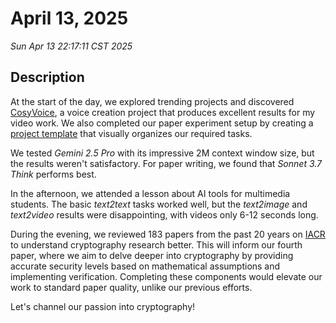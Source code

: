 # April 13, 2025

_Sun Apr 13 22:17:11 CST 2025_

## Description

At the start of the day, we explored trending projects and discovered [CosyVoice](https://github.com/FunAudioLLM/CosyVoice), a voice creation project that produces excellent results for my video work. We also completed our paper experiment setup by creating a [project template](https://github.com/users/jiahaoxiang2000/projects/1) that visually organizes our required tasks.

We tested _Gemini 2.5 Pro_ with its impressive 2M context window size, but the results weren't satisfactory. For paper writing, we found that _Sonnet 3.7 Think_ performs best.

In the afternoon, we attended a lesson about AI tools for multimedia students. The basic _text2text_ tasks worked well, but the _text2image_ and _text2video_ results were disappointing, with videos only 6-12 seconds long.

During the evening, we reviewed 183 papers from the past 20 years on [IACR](https://www.iacr.org/cryptodb/data/bestpapers.php) to understand cryptography research better. This will inform our fourth paper, where we aim to delve deeper into cryptography by providing accurate security levels based on mathematical assumptions and implementing verification. Completing these components would elevate our work to standard paper quality, unlike our previous efforts.

Let's channel our passion into cryptography!
